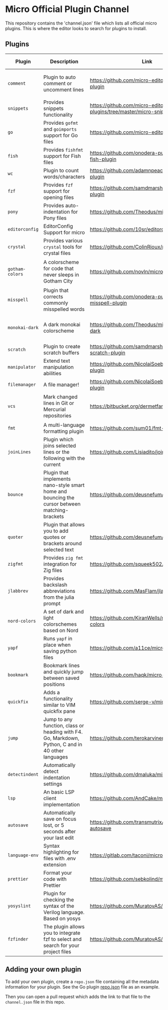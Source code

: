 # Micro Official Plugin Channel

This repository contains the 'channel.json' file which lists all official micro plugins. This is where the editor looks to search for plugins to install.

## Plugins

| Plugin          | Description                                             | Link                                                       | 2.0 Support                              |
| --------------- | ------------------------------------------------------- | -------------------------------------------------------    | ---------------------------------------- |
| `comment`       | Plugin to auto comment or uncomment lines               | https://github.com/micro-editor/comment-plugin             | :heavy_check_mark: (provided by default) |
| `snippets`      | Provides snippets functionality                         | https://github.com/micro-editor/updated-plugins/tree/master/micro-snippets-plugin         | :heavy_check_mark:                       |
| `go`            | Provides `gofmt` and `goimports` support for Go files   | https://github.com/micro-editor/go-plugin                  | :heavy_check_mark:                       |
| `fish`          | Provides `fishfmt` support for Fish files               | https://github.com/onodera-punpun/micro-fish-plugin        | :heavy_check_mark:                       |
| `wc`            | Plugin to count words/characters                        | https://github.com/adamnpeace/micro-wc-plugin              | :heavy_check_mark:                       |
| `fzf`           | Provides `fzf` support for opening files                | https://github.com/samdmarshall/micro-fzf-plugin           | :heavy_check_mark:                       |
| `pony`          | Provides auto-indentation for Pony files                | https://github.com/Theodus/micro-pony-plugin               | :heavy_check_mark:                       |
| `editorconfig`  | EditorConfig Support for micro                          | https://github.com/10sr/editorconfig-micro                 | :heavy_check_mark:                       |
| `crystal`       | Provides various `crystal` tools for crystal files      | https://github.com/ColinRioux/micro-crystal                | :heavy_check_mark:                       |
| `gotham-colors` | A colorscheme for code that never sleeps in Gotham City | https://github.com/novln/micro-gotham-colors               | :heavy_check_mark: (provided by default) |
| `misspell`      | Plugin that corrects commonly misspelled words          | https://github.com/onodera-punpun/micro-misspell-plugin    | :heavy_check_mark:                       |
| `monokai-dark`  | A dark monokai colorscheme                              | https://github.com/Theodus/micro-monokai-dark              | :heavy_check_mark: (provided by default) |
| `scratch`       | Plugin to create scratch buffers                        | https://github.com/samdmarshall/micro-scratch-plugin       | :x:                                      |
| `manipulator`   | Extend text manipulation abilities                      | https://github.com/NicolaiSoeborg/manipulator-plugin       | :heavy_check_mark:                       |
| `filemanager`   | A file manager!                                         | https://github.com/NicolaiSoeborg/filemanager-plugin       | :heavy_check_mark:                       |
| `vcs`           | Mark changed lines in Git or Mercurial repositories     | https://bitbucket.org/dermetfan/micro-vcs                  | :heavy_check_mark: (provided by default) |
| `fmt`           | A multi-language formatting plugin                      | https://github.com/sum01/fmt-micro                         | :x:                                      |
| `joinLines`     | Plugin which joins selected lines or the following with the current | https://github.com/Lisiadito/join-lines-plugin | :heavy_check_mark:                       |
| `bounce`     | Plugin that implements nano-style smart home and bouncing the cursor between matching-brackets | https://github.com/deusnefum/micro-bounce | :heavy_check_mark:                       |
| `quoter`     | Plugin that allows you to add quotes or brackets around selected text | https://github.com/deusnefum/micro-quoter | :heavy_check_mark:                       |
| `zigfmt`        | Provides `zig fmt` integration for Zig files            | https://github.com/squeek502/micro-zigfmt                  | :heavy_check_mark:                       |
| `jlabbrev`      | Provides backslash abbreviations from the julia prompt  | https://github.com/MasFlam/jlabbrev                        | :heavy_check_mark:                       |
| `nord-colors`   | A set of dark and light colorschemes based on Nord      | https://github.com/KiranWells/micro-nord-tc-colors         | :heavy_check_mark:                       |
| `yapf`          | Runs `yapf` in place when saving python files           | https://github.com/a11ce/micro-yapf                        | :heavy_check_mark:                       |
| `bookmark`      | Bookmark lines and quickly jump between saved positions | https://github.com/haqk/micro-bookmark                     | :heavy_check_mark:                       |
| `quickfix`      | Adds a functionality similar to VIM quickfix pane       | https://github.com/serge-v/micro-quickfix                  | :heavy_check_mark:                       |
| `jump`      | Jump to any function, class or heading with F4. Go, Markdown, Python, C and in 40 other languages | https://github.com/terokarvinen/micro-jump   | :heavy_check_mark:      |
| `detectindent`  | Automatically detect indentation settings               | https://github.com/dmaluka/micro-detectindent              | :heavy_check_mark:                       |
| `lsp`           | An basic LSP client implementation                      | https://github.com/AndCake/micro-plugin-lsp                | :heavy_check_mark:                       |
| `autosave`      | Automatically save on focus lost, or 5 seconds after your last edit | https://github.com/transmutrix/micro-plugin-autosave | |
| `language-env`  | Syntax highlighting for files with .env extension       | https://gitlab.com/taconi/micro-language-env               | :heavy_check_mark:                       |
| `prettier`      | Format your code with Prettier                          | https://github.com/sebkolind/micro-prettier                | |
| `yosyslint`  | Plugin for checking the syntax of the Verilog language. Based on yosys | https://github.com/MuratovAS/micro-yosyslint   | :heavy_check_mark:                       |
| `fzfinder`  | The plugin allows you to integrate fzf to select and search for your project files | https://github.com/MuratovAS/micro-fzfinder              | :heavy_check_mark:                       |


## Adding your own plugin

To add your own plugin, create a `repo.json` file containing all the metadata information for your plugin. See the Go plugin [repo.json](https://github.com/micro-editor/go-plugin/blob/master/repo.json) file as an example.

Then you can open a pull request which adds the link to that file to the `channel.json` file in this repo.
